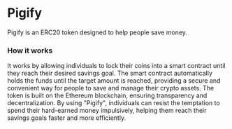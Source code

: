 # Pigify

Pigify is an ERC20 token designed to help people save money. 

### How it works

It works by allowing individuals to lock their coins into a smart contract until they reach their desired savings goal. The smart contract automatically holds the funds until the target amount is reached, providing a secure and convenient way for people to save and manage their crypto assets. The token is built on the Ethereum blockchain, ensuring transparency and decentralization. By using "Pigify", individuals can resist the temptation to spend their hard-earned money impulsively, helping them reach their savings goals faster and more efficiently.